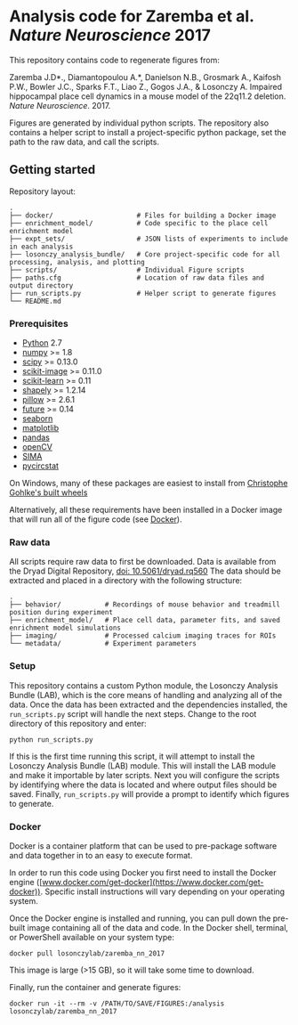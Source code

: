# Analysis code for Zaremba et al. *Nature Neuroscience* 2017

This repository contains code to regenerate figures from:

Zaremba J.D\*., Diamantopoulou A.\*, Danielson N.B., Grosmark A.,
Kaifosh P.W., Bowler J.C., Sparks F.T., Liao Z., Gogos J.A., & Losonczy A.
Impaired hippocampal place cell dynamics in a mouse model of the 22q11.2 deletion.
*Nature Neuroscience*. 2017.

Figures are generated by individual python scripts.
The repository also contains a helper script to install a project-specific
python package, set the path to the raw data, and call the scripts.

## Getting started

Repository layout:

    .
    ├── docker/                     # Files for building a Docker image
    ├── enrichment_model/           # Code specific to the place cell enrichment model
    ├── expt_sets/                  # JSON lists of experiments to include in each analysis
    ├── losonczy_analysis_bundle/   # Core project-specific code for all processing, analysis, and plotting
    ├── scripts/                    # Individual Figure scripts
    ├── paths.cfg                   # Location of raw data files and output directory
    ├── run_scripts.py              # Helper script to generate figures
    └── README.md


### Prerequisites

* [Python](http://python.org) 2.7 
* [numpy](http://www.scipy.org) >= 1.8
* [scipy](http://www.scipy.org) >= 0.13.0
* [scikit-image](http://scikit-image.org) >= 0.11.0
* [scikit-learn](http://scikit-learn.org) >= 0.11
* [shapely](https://pypi.python.org/pypi/Shapely) >= 1.2.14
* [pillow](https://pypi.python.org/pypi/Pillow) >= 2.6.1
* [future](https://pypi.python.org/pypi/future) >= 0.14
* [seaborn](https://seaborn.pydata.org/)
* [matplotlib](https://matplotlib.org/)
* [pandas](http://pandas.pydata.org/)
* [openCV](http://opencv.org/)
* [SIMA](https://pypi.python.org/pypi/sima)
* [pycircstat](https://pypi.python.org/pypi/pycircstat)

On Windows, many of these packages are easiest to install from
[Christophe Gohlke's built wheels](http://www.lfd.uci.edu/~gohlke/pythonlibs/)

Alternatively, all these requirements have been installed in a Docker image that
will run all of the figure code (see [Docker](#docker)).

### Raw data

All scripts require raw data to first be downloaded.
Data is available from the Dryad Digital Repository, [doi: 10.5061/dryad.rq560](http://dx.doi.org/10.5061/dryad.rq560)
The data should be extracted and placed in a directory with the following structure:

    .
    ├── behavior/           # Recordings of mouse behavior and treadmill position during experiment
    ├── enrichment_model/   # Place cell data, parameter fits, and saved enrichment model simulations
    ├── imaging/            # Processed calcium imaging traces for ROIs
    └── metadata/           # Experiment parameters


### Setup

This repository contains a custom Python module, the Losonczy Analysis Bundle (LAB),
which is the core means of handling and analyzing all of the data.
Once the data has been extracted and the dependencies installed, the `run_scripts.py`
script will handle the next steps. Change to the root directory of this repository
and enter:

```
python run_scripts.py
```

If this is the first time running this script, it will attempt to install the
Losonczy Analysis Bundle (LAB) module.
This will install the LAB module and make it importable by later scripts.
Next you will configure the scripts by identifying where the data is located
and where output files should be saved.
Finally, `run_scripts.py` will provide a prompt to identify which figures to generate.


### Docker

Docker is a container platform that can be used to pre-package software and
data together in to an easy to execute format.

In order to run this code using
Docker you first need to install the Docker engine
([www.docker.com/get-docker](https://www.docker.com/get-docker)).
Specific install instructions will vary depending on your operating system.

Once the Docker engine is installed and running, you can pull down the pre-built
image containing all of the data and code. In the Docker shell, terminal, or PowerShell
available on your system type:

```
docker pull losonczylab/zaremba_nn_2017
```

This image is large (>15 GB), so it will take some time to download.

Finally, run the container and generate figures:

```
docker run -it --rm -v /PATH/TO/SAVE/FIGURES:/analysis losonczylab/zaremba_nn_2017
```
